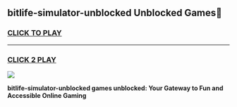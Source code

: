 
## bitlife-simulator-unblocked Unblocked Games👋
<h3>
<a href="https://news.freeplayer.one?title=bitlife-simulator-unblocked&ref=16F">CLICK TO PLAY</a></h3>
<hr>

<h3>
<a href="https://news.freeplayer.one?title=bitlife-simulator-unblocked&ref=16F">CLICK 2 PLAY</a>
  
</h3>

<a href="https://news.freeplayer.one?title=bitlife-simulator-unblocked&ref=16F/"><img src="https://clearcache.store/games.png"></a>


**bitlife-simulator-unblocked games unblocked: Your Gateway to Fun and Accessible Online Gaming**
